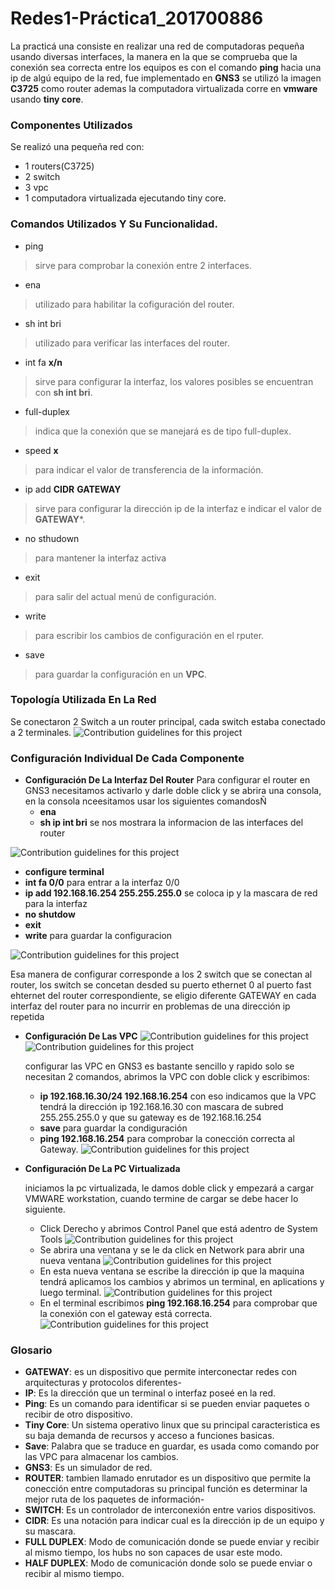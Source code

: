 # Redes1-Práctica1_201700886
La practicá una consiste en realizar una red de computadoras pequeña usando diversas interfaces, la 
manera en la que se comprueba que la conexión sea correcta entre los equipos es con el comando **ping** hacia una ip de algú equipo de la 
red, fue implementado en **GNS3** se utilizó la imagen **C3725** como router ademas la computadora virtualizada corre en **vmware** usando **tiny core**. 
### Componentes Utilizados
Se realizó una pequeña red con:
- 1 routers(C3725)
- 2 switch
- 3 vpc
- 1 computadora virtualizada ejecutando tiny core.
### Comandos Utilizados Y Su Funcionalidad.
- ping 
>sirve para comprobar la conexión entre 2 interfaces.
- ena
>utilizado para habilitar la cofiguración del router.
- sh int bri
>utilizado para verificar las interfaces del router.
- int fa **x/n**
>sirve para configurar la interfaz, los valores posibles se encuentran con **sh int bri**.
- full-duplex
>indica que la conexión que se manejará es de tipo full-duplex.
- speed **x**
>para indicar el valor de transferencia de la información.
- ip add **CIDR** **GATEWAY**
>sirve para configurar la dirección ip de la interfaz e indicar el valor de **GATEWAY***.
- no sthudown
>para mantener la interfaz activa
- exit
>para salir del actual menú de configuración.
- write
> para escribir los cambios de configuración en el rputer.
- save
>para guardar la configuración en un **VPC**.
### Topología Utilizada En La Red
Se conectaron 2 Switch a un router principal, cada switch estaba conectado a 2 terminales.
![Contribution guidelines for this project](Practica1/imagenes/Red.PNG)
### Configuración Individual De Cada Componente

- **Configuración De La Interfaz Del Router**
  Para configurar el router en GNS3 necesitamos activarlo y darle doble click y se abrira una consola, en la consola nceesitamos usar los siguientes comandosÑ
  - **ena**
  - **sh ip int bri** se nos mostrara la informacion de las interfaces del router
  
 ![Contribution guidelines for this project](Practica1/imagenes/CR1.PNG)
  
  - **configure terminal**
  - **int fa 0/0** para entrar a la interfaz 0/0
  - **ip add 192.168.16.254 255.255.255.0**  se coloca ip y la mascara de red para la interfaz
  - **no shutdow**
  - **exit**
  - **write** para guardar la configuracion
  
  ![Contribution guidelines for this project](Practica1/imagenes/CR2.PNG)
  
  Esa manera de configurar corresponde a los 2 switch que se conectan al router, los switch se concetan desded su puerto ethernet 0 al puerto fast ehternet del router     correspondiente,   se eligio diferente GATEWAY en cada interfaz del router para no incurrir en problemas de una dirección ip repetida

- **Configuración De Las VPC**
![Contribution guidelines for this project](Practica1/imagenes/VPC1.PNG)
![Contribution guidelines for this project](Practica1/imagenes/VPC2.PNG)

  configurar las VPC en GNS3 es bastante sencillo y rapido solo se necesitan 2 comandos, abrimos la VPC con doble click y escribimos:
  - **ip 192.168.16.30/24 192.168.16.254** con eso indicamos que la VPC tendrá la dirección ip 192.168.16.30 con mascara de subred 255.255.255.0 y que su gateway es de 192.168.16.254
  - **save** para guardar la condiguración
  - **ping 192.168.16.254** para comprobar la conección correcta al Gateway.
 ![Contribution guidelines for this project](Practica1/imagenes/VPC3.PNG)
- **Configuración De La PC Virtualizada**

  iniciamos la pc virtualizada, le damos doble click y empezará a cargar VMWARE workstation, cuando termine de cargar se debe hacer lo siguiente.
  - Click Derecho y abrimos Control Panel que está adentro de System Tools
  ![Contribution guidelines for this project](Practica1/imagenes/PC1.PNG)
  - Se abrira una ventana y se le da click en Network para abrir una nueva ventana
  ![Contribution guidelines for this project](Practica1/imagenes/PC2.PNG)
  - En esta nueva ventana se escribe la dirección ip que la maquina tendrá aplicamos los cambios y abrimos un terminal, en aplications y luego terminal.
  ![Contribution guidelines for this project](Practica1/imagenes/PC3.PNG)
  - En el terminal escribimos **ping 192.168.16.254** para comprobar que la conexión con el gateway está correcta.
  ![Contribution guidelines for this project](Practica1/imagenes/PC4.PNG)
  
### Glosario
  - **GATEWAY**: es un dispositivo que permite interconectar redes con arquitecturas y protocolos diferentes-
  - **IP**: Es la dirección que un terminal o interfaz poseé en la red.
  - **Ping**: Es un comando para identificar si se pueden enviar paquetes o recibir de otro dispositivo.
  - **Tiny Core**: Un sistema operativo linux que su principal caracteristica es su baja demanda de recursos y acceso a funciones basicas. 
  - **Save**: Palabra que se traduce en guardar, es usada como comando por las VPC para almacenar los cambios.
  - **GNS3**: Es un simulador de red.
  - **ROUTER**: tambien llamado enrutador es un dispositivo que permite la conección entre computadoras su principal función es determinar la mejor ruta de los paquetes de información-
  - **SWITCH**: Es un controlador de interconexión entre varios dispositivos.
  - **CIDR**: Es una notación para indicar cual es la dirección ip de un equipo y su mascara.
  - **FULL DUPLEX**: Modo de comunicación donde se puede enviar y recibir al mismo tiempo, los hubs no son capaces de usar este modo.
  - **HALF DUPLEX**: Modo de comunicación donde solo se puede enviar o recibir al mismo tiempo.
